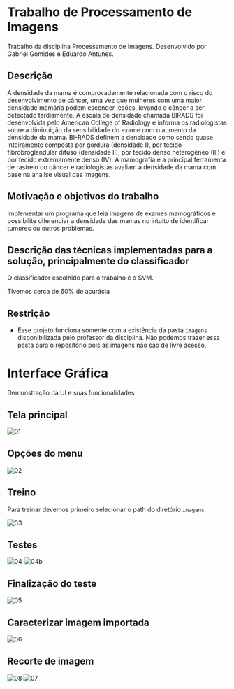 # Trabalho de Processamento de Imagens

Trabalho da disciplina Processamento de Imagens.
Desenvolvido por Gabriel Gomides e Eduardo Antunes.

## Descrição

A densidade da mama é comprovadamente relacionada com o risco do desenvolvimento de câncer, uma vez que mulheres com uma maior densidade mamária podem esconder lesões, levando o câncer a ser detectado tardiamente. A escala de densidade chamada BIRADS foi desenvolvida pelo American College of Radiology e informa os radiologistas sobre a diminuição da sensibilidade do exame com o aumento da densidade da mama. BI-RADS definem a densidade como sendo quase inteiramente composta por gordura (densidade I), por tecido fibrobroglandular difuso (densidade II), por tecido denso heterogêneo (III) e por tecido extremamente denso (IV). A mamografia é a principal ferramenta de rastreio do câncer e radiologistas avaliam a densidade da mama com base na análise visual das imagens.

## Motivação e objetivos do trabalho

Implementar um programa que leia imagens de exames mamográficos e possibilite diferenciar a densidade das mamas no intuito de identificar tumores ou outros problemas.

## Descrição das técnicas implementadas para a solução, principalmente do classificador

O classificador escolhido para o trabalho é o SVM.

Tivemos cerca de 60% de acurácia

## Restrição

- Esse projeto funciona somente com a existência da pasta `imagens` disponibilizada pelo professor da disciplina. Não podemos trazer essa pasta para o repositório pois as imagens não são de livre acesso.

# Interface Gráfica

Demonstração da UI e suas funcionalidades

## Tela principal

![01](https://user-images.githubusercontent.com/68978413/175438282-28bd6225-ef60-4ece-8cfb-11ed45b9e4c2.jpg)

## Opções do menu

![02](https://user-images.githubusercontent.com/68978413/175438311-f3664b26-8ac9-4a15-9c17-a2082f0ff1d4.jpg)

## Treino

Para treinar devemos primeiro selecionar o path do diretório `imagens`.

![03](https://user-images.githubusercontent.com/68978413/175438378-f2203235-59c4-4f7b-a86c-441d2f7795ce.jpg)

## Testes

![04](https://user-images.githubusercontent.com/68978413/175438428-ef21a12f-797e-49e4-a512-3d179236cd04.jpg)
![04b](https://user-images.githubusercontent.com/68978413/175438848-52149275-7c50-4ce7-87e1-c9ada7adb5f3.jpg)

## Finalização do teste

![05](https://user-images.githubusercontent.com/68978413/175438495-e7b90452-abb3-482e-828c-725d5faa1d34.jpg)

## Caracterizar imagem importada

![06](https://user-images.githubusercontent.com/68978413/175438540-d2c041bc-1042-4ee4-a3e1-e66b1597c4af.jpg)

## Recorte de imagem

![08](https://user-images.githubusercontent.com/68978413/175438597-384e7242-f17d-4008-97d8-79d1647f86ad.jpg)
![07](https://user-images.githubusercontent.com/68978413/175438599-f01d0367-dff0-44ed-9033-c1ff4c670441.jpg)

